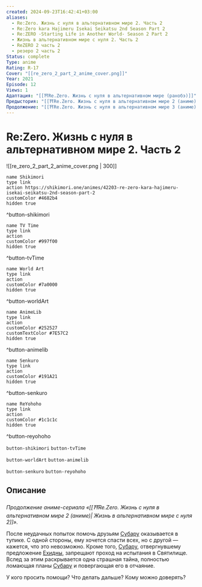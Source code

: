 ```yaml
---
created: 2024-09-23T16:42:41+03:00
aliases:
  - Re:Zero. Жизнь с нуля в альтернативном мире 2. Часть 2
  - Re:Zero kara Hajimeru Isekai Seikatsu 2nd Season Part 2
  - Re:ZERO -Starting Life in Another World- Season 2 Part 2
  - Жизнь в альтернативном мире с нуля 2. Часть 2
  - ReZERO 2 часть 2
  - резеро 2 часть 2
Status: complete
Type: anime
Rating: R-17
Cover: "[[re_zero_2_part_2_anime_cover.png]]"
Year: 2021
Episode: 12
Views: 1
Адаптация: "[[⛩️Re.Zero. Жизнь с нуля в альтернативном мире (ранобэ)]]"
Предыстория: "[[⛩️Re.Zero. Жизнь с нуля в альтернативном мире 2 (аниме)]]"
Продолжение: "[[⛩️Re.Zero. Жизнь с нуля в альтернативном мире 3 (аниме)]]"
---
```


# Re:Zero. Жизнь с нуля в альтернативном мире 2. Часть 2

![[re_zero_2_part_2_anime_cover.png | 300]]

```button
name Shikimori
type link
action https://shikimori.one/animes/42203-re-zero-kara-hajimeru-isekai-seikatsu-2nd-season-part-2
customColor #4682b4
hidden true
```
^button-shikimori

```button
name TV Time
type link
action 
customColor #997f00
hidden true
```
^button-tvTime

```button
name World Art
type link
action 
customColor #7a0000
hidden true
```
^button-worldArt

```button
name AnimeLib
type link
action 
customColor #252527
customTextColor #7E57C2
hidden true
```
^button-animelib

```button
name Senkuro
type link
action 
customColor #191A21
hidden true
```
^button-senkuro

```button
name ReYohoho
type link
action 
customColor #1c1c1c
hidden true
```
^button-reyohoho



`button-shikimori` `button-tvTime`

`button-worldArt` `button-animelib`

`button-senkuro` `button-reyohoho`

## Описание

_Продолжение аниме-сериала «[[⛩️Re.Zero. Жизнь с нуля в альтернативном мире 2 (аниме)| Жизнь в альтернативном мире с нуля 2]]»._

После неудачных попыток помочь друзьям [Субару](https://shikimori.one/characters/118735-subaru-natsuki) оказывается в тупике. С одной стороны, ему хочется спасти всех, но с другой — кажется, что это невозможно. Кроме того, [Субару](https://shikimori.one/characters/118735-subaru-natsuki), отвергнувшему предложение [Ехидны](https://shikimori.one/characters/145877-echidna), запрещают проход на испытания в Святилище. Вслед за этим раскрывается одна страшная тайна, полностью ломающая планы [Субару](https://shikimori.one/characters/118735-subaru-natsuki) и повергающая его в отчаяние.

У кого просить помощи? Что делать дальше? Кому можно доверять?
